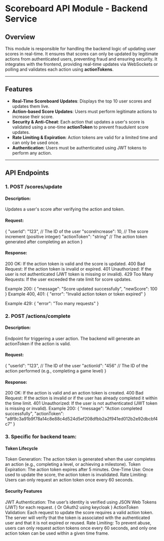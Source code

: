 # Scoreboard API Module - Backend Service

## Overview
This module is responsible for handling the backend logic of updating user scores in real-time. It ensures that scores can only be updated by legitimate actions from authenticated users, preventing fraud and ensuring security. It integrates with the frontend, providing real-time updates via WebSockets or polling and validates each action using **actionTokens**.

---

## Features
- **Real-Time Scoreboard Updates**: Displays the top 10 user scores and updates them live.
- **Action-based Score Updates**: Users must perform legitimate actions to increase their score.
- **Security & Anti-Cheat**: Each action that updates a user's score is validated using a one-time **actionToken** to prevent fraudulent score updates.
- **Rate Limiting & Expiration**: Action tokens are valid for a limited time and can only be used once.
- **Authentication**: Users must be authenticated using JWT tokens to perform any action.

---

## API Endpoints

### 1. **POST /scores/update**
#### Description:
Updates a user's score after verifying the action and token.

#### Request:
{
  "userId": "123",           // The ID of the user
  "scoreIncrease": 10,       // The score increment (positive integer)
  "actionToken": "string"    // The action token generated after completing an action
}


#### Response:
200 OK: If the action token is valid and the score is updated.
400 Bad Request: If the action token is invalid or expired.
401 Unauthorized: If the user is not authenticated (JWT token is missing or invalid).
429 Too Many Requests: If the user exceeded the rate limit for score updates.

Example 200:
{
  "message": "Score updated successfully",
  "newScore": 100
}
Example 400, 401:
{
  "error": "Invalid action token or token expired"
}

Example 429:
{
  "error": "Too many requests"
}

### 2. **POST /actions/complete**

#### Description:
Endpoint for triggering a user action. The backend will generate an actionToken if the action is valid.
#### Request:
{
  "userId": "123",          // The ID of the user
  "actionId": "456"         // The ID of the action performed (e.g., completing a game level)
}
#### Response:
200 OK: If the action is valid and an action token is created.
400 Bad Request: If the action is invalid or if the user has already completed it within the time limit.
401 Unauthorized: If the user is not authenticated (JWT token is missing or invalid).
Example 200:
{
  "message": "Action completed successfully",
  "actionToken": "a8f9c3a91b9f78a14c8e88c4d524d5ef208dfbb2a2f941ed012b2e92dbcbf4c7"
}

### 3. Specific for backend team:
#### Token Lifecycle
Token Generation: The action token is generated when the user completes an action (e.g., completing a level, or achieving a milestone).
Token Expiration: The action token expires after 5 minutes.
One-Time Use: Once used to update the score, the action token is invalidated.
Rate Limiting: Users can only request an action token once every 60 seconds.
#### Security Features
JWT Authentication: The user’s identity is verified using JSON Web Tokens (JWT) for each request. 
( Or OAuth2 using keycloak )
ActionToken Validation: Each request to update the score requires a valid action token. The server will verify that the token is associated with the authenticated user and that it is not expired or reused.
Rate Limiting: To prevent abuse, users can only request action tokens once every 60 seconds, and only one action token can be used within a given time frame.
